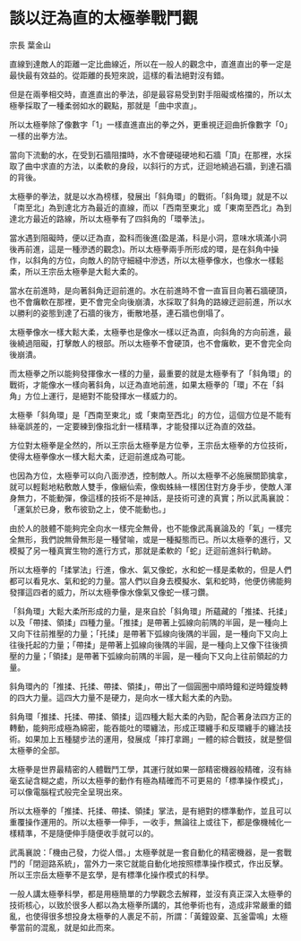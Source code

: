 # 談以迂為直的太極拳戰鬥觀

宗長
葉金山

直線到達敵人的距離一定比曲線近，所以在一般人的觀念中，直進直出的拳一定是最快最有效益的。從距離的長短來說，這樣的看法絕對沒有錯。

但是在兩拳相交時，直進直出的拳法，卻是最容易受到對手阻礙或格擋的，所以太極拳採取了一種柔弱如水的觀點，那就是「曲中求直」。

所以太極拳除了像數字「1」一樣直進直出的拳之外，更重視迂迴曲折像數字「0」一樣的出拳方法。

當向下流動的水，在受到石牆阻擋時，水不會硬碰硬地和石牆「頂」在那裡，水採取了曲中求直的方法，以柔軟的身段，以斜行的方式，迂迴地繞過石牆，到達石牆的背後。

太極拳的拳法，就是以水為榜樣，發展出「斜角環」的戰術。「斜角環」就是不以「南至北」為到達北方為最近的直線，而以「西南至東北」或「東南至西北」為到達北方最近的路線，所以太極拳有了四斜角的「環拳法」。

當水遇到阻礙時，便以迂為直，盈科而後進(盈是滿，科是小洞，意味水填滿小洞後再前進，這是一種滲透的觀念)。所以太極拳兩手所形成的環，是在斜角中操作，以斜角的方位，向敵人的防守細縫中滲透，所以太極拳像水，也像水一樣鬆柔，所以王宗岳太極拳是大鬆大柔的。

當水在前進時，是向著斜角迂迴前進的。水在前進時不會一直盲目向著石牆硬頂，也不會癱軟在那裡，更不會完全向後崩潰，水採取了斜角的路線迂迴前進，所以水以勝利的姿態到達了石牆的後方，衝散地基，連石牆也倒塌了。

太極拳像水一樣大鬆大柔，太極拳也是像水一樣以迂為直，向斜角的方向前進，最後繞過阻礙，打擊敵人的根部。所以太極拳不會硬頂，也不會癱軟，更不會完全向後崩潰。

而太極拳之所以能夠發揮像水一樣的力量，最重要的就是太極拳有了「斜角環」的戰術，才能像水一樣向著斜角，以迂為直地前進，如果太極拳的「環」不在「斜角」方位上運行，是絕對不能發揮水一樣威力的。

太極拳「斜角環」是「西南至東北」或「東南至西北」的方位，這個方位是不能有絲毫誤差的，一定要練到像指北針一樣精準，才能發揮以迂為直的效益。

方位對太極拳是全然的，所以王宗岳太極拳是方位拳，王宗岳太極拳的方位技術，使得太極拳像水一樣大鬆大柔，迂迴前進成為可能。

也因為方位，太極拳可以向八面滲透，控制敵人。所以太極拳不必施展關節擒拿，就可以輕鬆地粘敷敵人雙手，像綑仙索，像蜘蛛絲一樣困住對方身手步，使敵人渾身無力，不能動彈，像這樣的技術不是神話，是技術可達的真實；所以武禹襄說：「運氣於已身，敷布彼勁之上，使不能動也。」

由於人的肢體不能夠完全向水一樣完全無骨，也不能像武禹襄論及的「氣」一樣完全無形，我們說無骨無形是一種譬喻，或是一種擬態而已。所以太極拳的進行，又模擬了另一種真實生物的進行方式，那就是柔軟的「蛇」迂迴前進斜行軌跡。

所以太極拳的「揉掌法」行進，像水、氣又像蛇，水和蛇一樣是柔軟的，但是人們都可以看見水、氣和蛇的力量。當人們以自身去模擬水、氣和蛇時，他便仿彿能夠發揮這四者的威力，所以太極拳像水像氣又像蛇一樣刁鑽。

「斜角環」大鬆大柔所形成的力量，是來自於「斜角環」所蘊藏的「推揉、托揉」以及「帶揉、領揉」四種力量。「推揉」是帶著上弧線向前隅的半圓，是一種向上又向下往前推壓的力量；「托揉」是帶著下弧線向後隅的半圓，是一種向下又向上往後托起的力量；「帶揉」是帶著上弧線向後隅的半圓，是一種向上又像下往後擠壓的力量；「領揉」是帶著下弧線向前隅的半圓，是一種向下又向上往前領起的力量。

斜角環內的「推揉、托揉、帶揉、領揉」，帶出了一個圓圈中順時鐘和逆時鐘旋轉的四大力量。這四大力量不是硬力，是向水一樣大鬆大柔的內勁。

斜角環「推揉、托揉、帶揉、領揉」這四種大鬆大柔的內勁，配合著身法四方正的轉動，能夠形成極為綿密，能吞能吐的環纏法，形成正環纏手和反環纏手的纏法技術。如果加上五種腿步法的運用，發展成「摔打拿踢」一體的綜合戰技，就是整個太極拳的全部。

太極拳是世界最精密的人體戰鬥工學，其運行就如果一部精密機器般精確，沒有絲毫玄祕含糊之處，所以太極拳的動作有極為精確而不可更易的「標準操作模式」，可以像電腦程式般完全呈現出來。

所以太極拳的「推揉、托揉、帶揉、領揉」掌法，是有絕對的標準動作，並且可以重覆操作運用的。所以太極拳一伸手，一收手，無論往上或往下，都是像機械化一樣精準，不是隨便伸手隨便收手就可以的。

武禹襄說：「機由己發，力從人借。」太極拳就是一套自動化的精密機器，是一套戰鬥的「閉迴路系統」，當外力一來它就能自動化地按照標準操作模式，作出反擊。所以王宗岳太極拳不是玄學，是有標準化操作模式的科學。

一般人講太極拳科學，都是用極簡單的力學觀念去解釋，並沒有真正深入太極拳的技術核心，以致於很多人都以為太極拳所講的，其他拳術也有，造成非常嚴重的錯亂，也使得很多想投身太極拳的人裹足不前，所謂：「黃鐘毀棄、瓦釜雷鳴」太極拳當前的混亂，就是如此而來。
